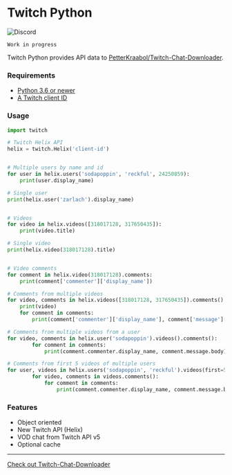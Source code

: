 # Twitch Python

![Discord](https://user-images.githubusercontent.com/7288322/34471967-1df7808a-efbb-11e7-9088-ed0b04151291.png)

`Work in progress`

Twitch Python provides API data to [PetterKraabol/Twitch-Chat-Downloader](https://github.com/PetterKraabol/Twitch-Chat-Downloader).

### Requirements

* [Python 3.6 or newer](https://www.python.org/downloads/)
* [A Twitch client ID](https://dev.twitch.tv/dashboard/apps)

### Usage

```python
import twitch

# Twitch Helix API
helix = twitch.Helix('client-id')


# Multiple users by name and id
for user in helix.users('sodapoppin', 'reckful', 24250859):
    print(user.display_name)

# Single user
print(helix.user('zarlach').display_name)


# Videos
for video in helix.videos([318017128, 317650435]):
    print(video.title)

# Single video
print(helix.video(318017128).title)


# Video comments
for comment in helix.video(318017128).comments:
    print(comment['commenter']['display_name'])

# Comments from multiple videos
for video, comments in helix.videos([318017128, 317650435]).comments():
    print(video)
    for comment in comments:
        print(comment['commenter']['display_name'], comment['message']['body'])

# Comments from multiple videos from a user
for video, comments in helix.user('sodapoppin').videos().comments():
        for comment in comments:
            print(comment.commenter.display_name, comment.message.body)

# Comments from first 5 videos of multiple users
for user, videos in helix.users('sodapoppin', 'reckful').videos(first=5):
        for video, comments in videos.comments():
            for comment in comments:
                print(comment.commenter.display_name, comment.message.body)

```

### Features
- Object oriented
- New Twitch API (Helix)
- VOD chat from Twitch API v5
- Optional cache

---

[Check out Twitch-Chat-Downloader](https://github.com/PetterKraabol/Twitch-Chat-Downloader)
